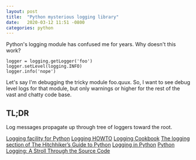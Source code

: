 ```yaml
---
layout: post
title:  "Python mysterious logging library"
date:   2020-03-12 11:51 -0800
categories: python
---
```


Python's logging module has confused me for years. Why doesn't this work?

```
logger = logging.getLogger('foo')
logger.setLevel(logging.INFO)
logger.info('nope')
```



Let's say I'm debugging the tricky module foo.quux. So, I want to see debug level logs for that module, but only warnings or higher for the rest of the vast and chatty code base.

## TL;DR

Log messages propagate up through tree of loggers toward the root.

[Logging facility for Python][1]
[Logging HOWTO][2]
[Logging Cookbook][3]
[The logging section of The Hitchhiker’s Guide to Python][4]
[Logging in Python][5]
[Python Logging: A Stroll Through the Source Code][6]


[1]: https://docs.python.org/3/library/logging.html
[2]: https://docs.python.org/3/howto/logging.html
[3]: https://docs.python.org/3/howto/logging-cookbook.html
[4]: https://docs.python-guide.org/writing/logging/
[5]: https://realpython.com/python-logging/
[6]: https://realpython.com/python-logging-source-code/
